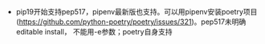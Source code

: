 - pip19开始支持pep517，pipenv最新版也支持。可以用pipenv安装poetry项目(https://github.com/python-poetry/poetry/issues/321)。pep517未明确editable install， 不能用-e参数；poetry自身支持
